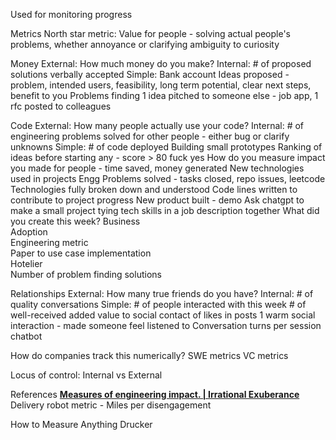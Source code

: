 Used for monitoring progress

Metrics
North star metric:
Value for people - solving actual people's problems, whether annoyance or clarifying ambiguity to curiosity

Money
External: How much money do you make?
Internal: # of proposed solutions verbally accepted
Simple: Bank account
Ideas proposed - problem, intended users, feasibility, long term potential, clear next steps, benefit to you
Problems finding
1 idea pitched to someone else - job app, 1 rfc posted to colleagues

Code
External: How many people actually use your code?
Internal: # of engineering problems solved for other people - either bug or clarify unknowns
Simple: # of code deployed
Building small prototypes
Ranking of ideas before starting any - score > 80 fuck yes
How do you measure impact you made for people - 
time saved, money generated
New technologies used in projects
Engg Problems solved - tasks closed, repo issues, leetcode
Technologies fully broken down and understood
Code lines written to contribute to project progress
New product built - demo
Ask chatgpt to make a small project tying tech skills in a job description together
What did you create this week?
Business  
Adoption  
Engineering metric  
Paper to use case implementation  
Hotelier  
Number of problem finding solutions

Relationships
External: How many true friends do you have?
Internal: # of quality conversations
Simple: # of people interacted with this week # of well-received added value to social contact of likes in posts
1 warm social interaction - made someone feel listened to
Conversation turns per session chatbot

How do companies track this numerically?
SWE metrics
VC metrics

Locus of control: Internal vs External


References
**[Measures of engineering impact. | Irrational Exuberance](https://lethain.com/measures-of-engineering-impact/)**
Delivery robot metric - Miles per disengagement

How to Measure Anything Drucker
